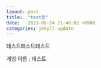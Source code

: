 ```yaml
---
layout: post
title:  "test용"
date:   2023-06-24 21:46:02 +0900
categories: jekyll update
---
```

테스트테스트테스트

게임 이름 ; 테스트

[jekyll-docs]: https://jekyllrb.com/docs/home
[jekyll-gh]:   https://github.com/jekyll/jekyll
[jekyll-talk]: https://talk.jekyllrb.com/